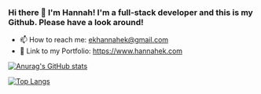 ### Hi there 👋 I'm Hannah! I'm a full-stack developer and this is my Github. Please have a look around!

- 📫 How to reach me: ekhannahek@gmail.com 
- :notebook_with_decorative_cover: Link to my Portfolio: https://www.hannahek.com

[![Anurag's GitHub stats](https://github-readme-stats.vercel.app/api?username=Nahnahke)](https://github.com/anuraghazra/github-readme-stats)

[![Top Langs](https://github-readme-stats.vercel.app/api/top-langs/?username=Nahnahke)](https://github.com/anuraghazra/github-readme-stats)
